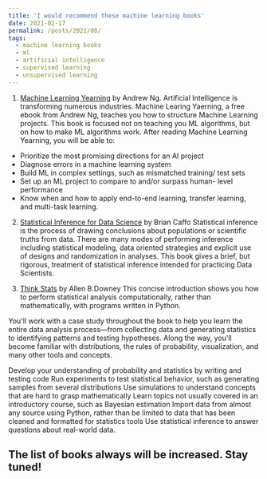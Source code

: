 ```yaml
---
title: 'I would recommend these machine learning books'
date: 2021-02-17
permalink: /posts/2021/08/
tags:
  - machine learning books
  - ml 
  - artificial intelligence
  - supervised learning
  - unsupervised learning
---
```


1. [Machine Learning Yearning](https://www.dbooks.org/machine-learning-yearning-1501/) by Andrew Ng. Artificial Intelligence is transforming numerous industries. Machine Learing Yaerning, a free ebook from Andrew Ng, teaches you how to structure Machine Learning projects.
This book is focused not on teaching you ML algorithms, but on how to make ML algorithms work. After reading Machine Learning Yearning, you will be able to:
- Prioritize the most promising directions for an AI project
- Diagnose errors in a machine learning system
- Build ML in complex settings, such as mismatched training/ test sets
- Set up an ML project to compare to and/or surpass human- level performance
- Know when and how to apply end-to-end learning, transfer learning, and multi-task learning.

2. [Statistical Inference for Data Science](https://www.goodreads.com/en/book/show/25335251-statistical-inference-for-data-science) by Brian Caffo
Statistical inference is the process of drawing conclusions about populations or scientific truths from data. 
There are many modes of performing inference including statistical modeling, 
data oriented strategies and explicit use of designs and randomization in analyses.
This book gives a brief, but rigorous, treatment of statistical inference intended for practicing Data Scientists.

3. [Think Stats](https://www.amazon.com/Think-Stats-Allen-B-Downey/dp/1449307116) by Allen B.Downey
  This concise introduction shows you how to perform statistical analysis computationally, rather than mathematically, with programs written in Python.

You'll work with a case study throughout the book to help you learn the entire data analysis process—from collecting data and generating statistics to identifying patterns and testing hypotheses. Along the way, you'll become familiar with distributions, the rules of probability, visualization, and many other tools and concepts.

Develop your understanding of probability and statistics by writing and testing code
Run experiments to test statistical behavior, such as generating samples from several distributions
Use simulations to understand concepts that are hard to grasp mathematically
Learn topics not usually covered in an introductory course, such as Bayesian estimation
Import data from almost any source using Python, rather than be limited to data that has been cleaned and formatted for statistics tools
Use statistical inference to answer questions about real-world data.







The list of books always will be increased. Stay tuned!
------

